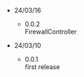 * 24/03/16
    - 0.0.2 <br>
        FirewallController <br>

* 24/03/10
    - 0.0.1 <br>
        first release <br>